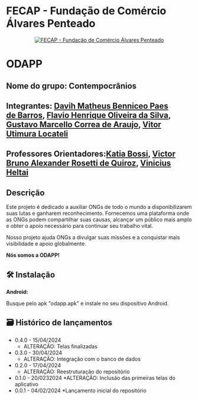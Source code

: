 # FECAP - Fundação de Comércio Álvares Penteado

<p align="center">
<a href= "https://www.fecap.br/"><img src="https://encrypted-tbn0.gstatic.com/images?q=tbn:ANd9GcRhZPrRa89Kma0ZZogxm0pi-tCn_TLKeHGVxywp-LXAFGR3B1DPouAJYHgKZGV0XTEf4AE&usqp=CAU" alt="FECAP - Fundação de Comércio Álvares Penteado" border="0"></a>
</p>

# ODAPP

## Nome do grupo: Contempocrânios

## Integrantes: <a href="https://www.linkedin.com/in/davih-paes-de-barros/">Davih Matheus Benniceo Paes de Barros</a>, <a href="(https://www.linkedin.com/in/flavio-henrique-oliveira-090985235/)">Flavio Henrique Oliveira da Silva</a>, <a href="https://www.linkedin.com/in/gustavomarcello/">Gustavo Marcello Correa de Araujo</a>, <a href="(https://www.linkedin.com/in/vitor-utimura-locateli-3b8647292/)">Vitor Utimura Locateli</a>
## Professores Orientadores:<a href="https://www.linkedin.com/in/katia-bossi/">Katia Bossi</a>, <a href="https://www.linkedin.com/in/victorbarq/">Victor Bruno Alexander Rosetti de Quiroz</a>, <a href="https://www.linkedin.com/in/vheltai/">Vinicius Heltai</a>


## Descrição
<p>Este projeto é dedicado a auxiliar ONGs de todo o mundo a disponibilizarem suas lutas e ganharem reconhecimento. Fornecemos uma plataforma onde as ONGs podem compartilhar suas causas, alcançar um público mais amplo e obter o apoio necessário para continuar seu trabalho vital.</p>

<p>Nosso projeto ajuda ONGs a divulgar suas missões e a conquistar mais visibilidade e apoio globalmente.</p>

<p class="center"><strong>Nós somos a ODAPP!</strong></p>

## 🛠 Instalação

<b>Android:</b>

Busque pelo apk "odapp.apk" e instale no seu dispositivo Android.

## 🗃 Histórico de lançamentos
* 0.4.0 - 15/04/2024
    * ALTERAÇÃO: Telas finalizadas
* 0.3.0 - 30/04/2024
  * ALTERAÇÃO: Integração com o banco de dados
* 0.2.0 - 17/04/2024
    * ALTERAÇÃO: Reestruturação do repositório
* 0.1.0 - 20/0232024
    *ALTERAÇÃO: Inclusão das primeiras telas do aplicativo
* 0.0.1 - 04/02/2024
    *Lançamento inicial do repositório

